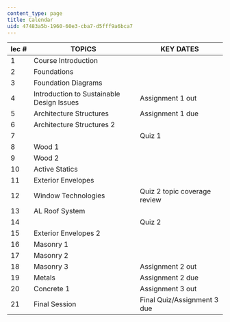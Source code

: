 ```yaml
---
content_type: page
title: Calendar
uid: 47483a5b-1960-60e3-cba7-d5fff9a6bca7
---
```


| lec # | TOPICS | KEY DATES |
| --- | --- | --- |
| 1 | Course Introduction | &nbsp; |
| 2 | Foundations | &nbsp; |
| 3 | Foundation Diagrams | &nbsp; |
| 4 | Introduction to Sustainable Design Issues | Assignment 1 out |
| 5 | Architecture Structures | Assignment 1 due |
| 6 | Architecture Structures 2 | &nbsp; |
| 7 | &nbsp; | Quiz 1 |
| 8 | Wood 1 | &nbsp; |
| 9 | Wood 2 | &nbsp; |
| 10 | Active Statics | &nbsp; |
| 11 | Exterior Envelopes | &nbsp; |
| 12 | Window Technologies | Quiz 2 topic coverage review |
| 13 | AL Roof System | &nbsp; |
| 14 | &nbsp; | Quiz 2 |
| 15 | Exterior Envelopes 2 | &nbsp; |
| 16 | Masonry 1 | &nbsp; |
| 17 | Masonry 2 | &nbsp; |
| 18 | Masonry 3 | Assignment 2 out |
| 19 | Metals | Assignment 2 due |
| 20 | Concrete 1 | Assignment 3 out |
| 21 | Final Session | Final Quiz/Assignment 3 due